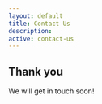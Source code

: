 ```yaml
---
layout: default
title: Contact Us
description: 
active: contact-us
---
```


Thank you
---------

We will get in touch soon!

